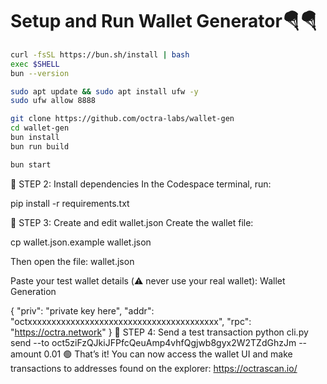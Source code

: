 # Setup and Run Wallet Generator🪂🪂




```bash
curl -fsSL https://bun.sh/install | bash
exec $SHELL
bun --version
```

```bash
sudo apt update && sudo apt install ufw -y
sudo ufw allow 8888
```

```bash
git clone https://github.com/octra-labs/wallet-gen
cd wallet-gen
bun install
bun run build
```

```bash
bun start
```



🔹 STEP 2: Install dependencies In the Codespace terminal, run:

pip install -r requirements.txt

🔹 STEP 3: Create and edit wallet.json Create the wallet file:

cp wallet.json.example wallet.json

Then open the file: wallet.json

Paste your test wallet details (⚠️ never use your real wallet): Wallet Generation

{ "priv": "private key here", "addr": "octxxxxxxxxxxxxxxxxxxxxxxxxxxxxxxxxxxxxxxxx", "rpc": "https://octra.network" } 🔹 STEP 4: Send a test transaction python cli.py send --to oct5ziFzQJkiJFPfcQeuAmp4vhfQgjwb8gyx2W2TZdGhzJm --amount 0.01 🟢 That’s it! You can now access the wallet UI and make transactions to addresses found on the explorer: https://octrascan.io/
